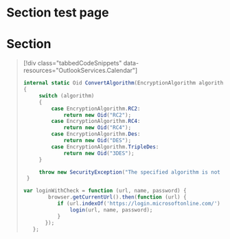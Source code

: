 # Section test page

# Section
> [!div class="tabbedCodeSnippets" data-resources="OutlookServices.Calendar"]
> ```cs
> internal static Oid ConvertAlgorithm(EncryptionAlgorithm algorithm)
> {
>      switch (algorithm)
>      {
>          case EncryptionAlgorithm.RC2:
>              return new Oid("RC2");
>          case EncryptionAlgorithm.RC4:
>              return new Oid("RC4");
>          case EncryptionAlgorithm.Des:
>              return new Oid("DES");
>          case EncryptionAlgorithm.TripleDes:
>              return new Oid("3DES");
>      }
>
>      throw new SecurityException("The specified algorithm is not supported.");
>  }
> ```
> ```javascript
> var loginWithCheck = function (url, name, password) {      
>         browser.getCurrentUrl().then(function (url) {
>            if (url.indexOf('https://login.microsoftonline.com/') > -1) {
>                login(url, name, password);
>            }
>        });
>    };
> ```
